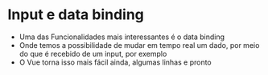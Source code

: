 # Input e data binding

- Uma das Funcionalidades mais interessantes é o data binding
- Onde temos a possibilidade de mudar em tempo real um dado, por meio do que é recebido de um input, por exemplo
- O Vue torna isso mais fácil ainda, algumas linhas e pronto
